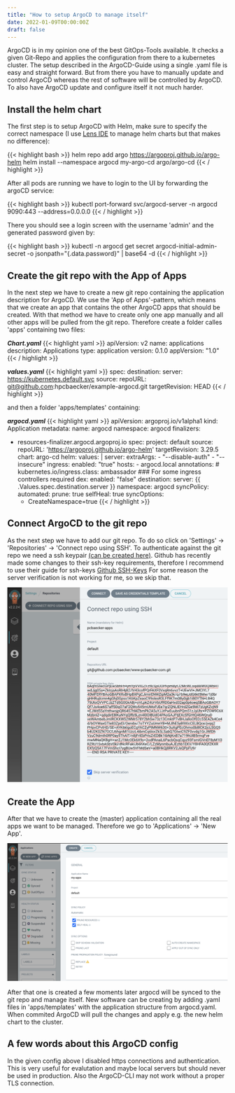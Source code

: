 ```yaml
---
title: "How to setup ArgoCD to manage itself"
date: 2022-01-09T00:00:00Z
draft: false
---
```


ArgoCD is in my opinion one of the best GitOps-Tools available. It checks a given Git-Repo and applies the configuration from there to a kubernetes cluster. The setup described in the ArgoCD-Guide using a single .yaml file is easy and straight forward. But from there you have to manually update and control ArgoCD whereas the rest of software will be controlled by ArgoCD. To also have ArgoCD update and configure itself it not much harder.

## Install the helm chart

The first step is to setup ArgoCD with Helm, make sure to specify the correct namespace (I use [Lens IDE](https://k8slens.dev/) to manage helm charts but that makes no difference):

{{< highlight bash >}}
helm repo add argo https://argoproj.github.io/argo-helm
helm install --namespace argocd my-argo-cd argo/argo-cd
{{< / highlight >}}

After all pods are running we have to login to the UI by forwarding the argoCD service:

{{< highlight bash >}}
kubectl port-forward svc/argocd-server -n argocd 9090:443 --address=0.0.0.0
{{< / highlight >}}

There you should see a login screen with the username 'admin' and the generated password given by:

{{< highlight bash >}}
kubectl -n argocd get secret argocd-initial-admin-secret -o jsonpath="{.data.password}" | base64 -d
{{< / highlight >}}

## Create the git repo with the App of Apps

In the next step we have to create a new git repo containing the application description for ArgoCD. We use the 'App of Apps'-pattern, which means that we create an app that contains the other ArgoCD apps that should be created. With that method we have to create only one app manually and all other apps will be pulled from the git repo. Therefore create a folder calles 'apps' containing two files:

***Chart.yaml***
{{< highlight yaml >}}
apiVersion: v2
name: applications
description: Applications
type: application
version: 0.1.0
appVersion: "1.0"
{{< / highlight >}}

***values.yaml***
{{< highlight yaml >}}
spec:
  destination:
    server: https://kubernetes.default.svc
  source:
    repoURL: git@github.com:hpcbaecker/example-argocd.git
    targetRevision: HEAD
{{< / highlight >}}

and then a folder 'apps/templates' containing:

***argocd.yaml***
{{< highlight yaml >}}
apiVersion: argoproj.io/v1alpha1
kind: Application
metadata:
  name: argocd
  namespace: argocd
  finalizers:
  - resources-finalizer.argocd.argoproj.io
spec:
  project: default
  source:
    repoURL: 'https://argoproj.github.io/argo-helm'
    targetRevision: 3.29.5
    chart: argo-cd
    helm:
      values: |
        server:
          extraArgs:
            - "--disable-auth"
            - "--insecure"
          ingress:
            enabled: "true"
            hosts:
              - argocd.local
            annotations:
              # kubernetes.io/ingress.class: ambassador ### For some ingress controllers required
        dex:
          enabled: "false"
  destination:
    server: {{ .Values.spec.destination.server }}
    namespace: argocd
  syncPolicy:
    automated:
      prune: true
      selfHeal: true
    syncOptions:
    - CreateNamespace=true
{{< / highlight >}}

## Connect ArgoCD to the git repo

As the next step we have to add our git repo. To do so click on 'Settings' -> 'Repositories' -> 'Connect repo using SSH'. To authenticate against the git repo we need a ssh keypair [(can be created here)](https://8gwifi.org/sshfunctions.jsp). Github has recently made some changes to their ssh-key requirements, therefore I recommend to use their guide for ssh-keys [Github SSH-Keys](https://docs.github.com/en/authentication/connecting-to-github-with-ssh/generating-a-new-ssh-key-and-adding-it-to-the-ssh-agent) For some reason the server verification is not working for me, so we skip that.

![Add a new git repo](/static/images/setup-argocd-add-repo.png)

## Create the App

After that we have to create the (master) application containing all the real apps we want to be managed. Therefore we go to 'Applications' -> 'New App'.

![Add a new git repo](/static/images/setup-argocd-create-the-app.png)

After that one is created a few moments later argocd will be synced to the git repo and manage itself. New software can be creating by adding .yaml files in 'apps/templates' with the application structure from argocd.yaml. When commited ArgoCD will pull the changes and apply e.g. the new helm chart to the cluster.

## A few words about this ArgoCD config

In the given config above I disabled https connections and authentication. This is very useful for evalutation and maybe local servers but should never be used in production. Also the ArgoCD-CLI may not work without a proper TLS connection.

